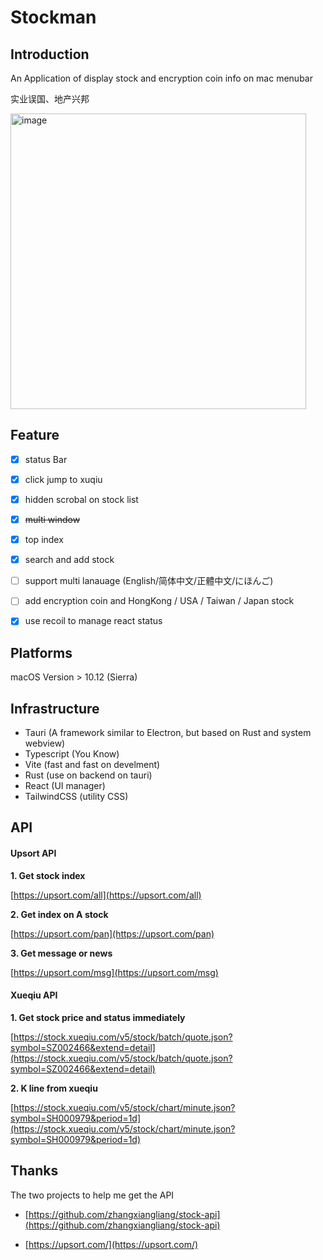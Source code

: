 # Stockman



## Introduction

An Application of display stock and encryption coin info on mac menubar

实业误国、地产兴邦

<img width="473" alt="image" src="https://user-images.githubusercontent.com/9017743/166087310-5d68addb-7f02-43db-99da-33d8276b5478.png">

## Feature
- [x]  status Bar
- [x]  click jump to xuqiu
- [x]  hidden scrobal on stock list
- [x]  ~~multi window~~
- [x]  top index
- [x]  search and add stock
- [ ]  support multi lanauage (English/简体中文/正體中文/にほんご)
- [ ]  add encryption coin and HongKong / USA / Taiwan / Japan stock
- [x]  use recoil to manage react status



## Platforms
macOS Version > 10.12 (Sierra)



## Infrastructure

- Tauri (A framework similar to Electron, but based on Rust and system webview)
- Typescript (You Know)
- Vite (fast and fast on develment)
- Rust (use on backend on tauri)
- React (UI manager)
- TailwindCSS (utility CSS)




## API

####  Upsort API

**1. Get stock index**

[https://upsort.com/all](https://upsort.com/all)

**2. Get index on A stock**

[https://upsort.com/pan](https://upsort.com/pan)

**3. Get message or news**

[https://upsort.com/msg](https://upsort.com/msg)



#### Xueqiu API

**1. Get stock price and status immediately**

[https://stock.xueqiu.com/v5/stock/batch/quote.json?symbol=SZ002466&extend=detail](https://stock.xueqiu.com/v5/stock/batch/quote.json?symbol=SZ002466&extend=detail)


**2. K line from xueqiu**

[https://stock.xueqiu.com/v5/stock/chart/minute.json?symbol=SH000979&period=1d](https://stock.xueqiu.com/v5/stock/chart/minute.json?symbol=SH000979&period=1d)



## Thanks

 The two projects to help me get the API

- [https://github.com/zhangxiangliang/stock-api](https://github.com/zhangxiangliang/stock-api)

- [https://upsort.com/](https://upsort.com/)
